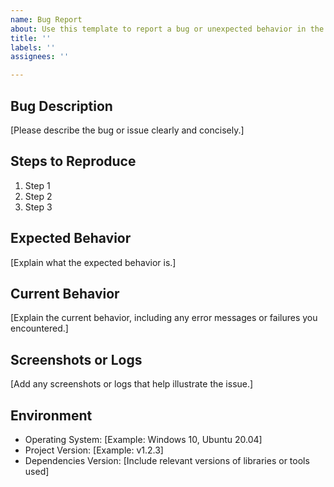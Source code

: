 ```yaml
---
name: Bug Report
about: Use this template to report a bug or unexpected behavior in the project.
title: ''
labels: ''
assignees: ''

---
```


## Bug Description

[Please describe the bug or issue clearly and concisely.]

## Steps to Reproduce

1. Step 1
2. Step 2
3. Step 3

## Expected Behavior

[Explain what the expected behavior is.]

## Current Behavior

[Explain the current behavior, including any error messages or failures you encountered.]

## Screenshots or Logs

[Add any screenshots or logs that help illustrate the issue.]

## Environment

- Operating System: [Example: Windows 10, Ubuntu 20.04]
- Project Version: [Example: v1.2.3]
- Dependencies Version: [Include relevant versions of libraries or tools used]
